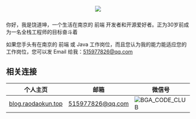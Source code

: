 <p align="center" style="margin-bottom: 25px;">
  <img src="https://cloud.githubusercontent.com/assets/8949716/17818792/a27fd894-6677-11e6-96a1-108397571333.gif">
</p>

你好，我是饶道坤，一个生活在南京的 前端 开发者和开源爱好者。正为30岁前成为一名全栈工程师的目标奋斗着

如果您手头有在南京的 前端 或 Java 工作岗位，而且您认为我的能力能适应您的工作岗位，您可以发 Email 给我：<a href="515977826@qq.com" target="_blank">515977826@qq.com</a>

## 相关连接

| 个人主页 | 邮箱 | 微信号
| ------------- | ------------ | ------------ |
| <a  href="http://blog.raodaokun.top" target="_blank">blog.raodaokun.top</a>  | <a href="515977826@qq.com" target="_blank">515977826@qq.com</a> | ![BGA_CODE_CLUB](http://blog.raodaokun.top/static/img/weixin.jpg) |

